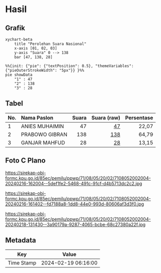# Hasil

## Grafik

```mermaid
xychart-beta
    title "Perolehan Suara Nasional"
    x-axis [01, 02, 03]
    y-axis "Suara" 0 --> 138
    bar [47, 138, 28]
```

```mermaid
%%{init: {"pie": {"textPosition": 0.5}, "themeVariables": {"pieOuterStrokeWidth": "5px"}} }%%
pie showData
    "1" : 47
    "2" : 138
    "3" : 28
```

## Tabel

| No. | Nama Paslon    | Suara | Suara (raw) | Persentase |
|:--- |:-------------- | -----:| -----------:| ----------:|
| 1   | ANIES MUHAIMIN | 47    | [47][p-1]   | 22,07      |
| 2   | PRABOWO GIBRAN | 138   | [138][p-2]  | 64,79      |
| 3   | GANJAR MAHFUD  | 28    | [28][p-3]   | 13,15      |


[p-1]: https://github.com/gigit-pemilu/pemilu-2024/blob/main/pilpres/hitung-suara/sub/71-sulawesi-utara/sub/08-bolaang-mongondow-utara/sub/05-kaidipang/sub/2002-boroko/sub/004-tps/sub/paslon-1.txt
[p-2]: https://github.com/gigit-pemilu/pemilu-2024/blob/main/pilpres/hitung-suara/sub/71-sulawesi-utara/sub/08-bolaang-mongondow-utara/sub/05-kaidipang/sub/2002-boroko/sub/004-tps/sub/paslon-2.txt
[p-3]: https://github.com/gigit-pemilu/pemilu-2024/blob/main/pilpres/hitung-suara/sub/71-sulawesi-utara/sub/08-bolaang-mongondow-utara/sub/05-kaidipang/sub/2002-boroko/sub/004-tps/sub/paslon-3.txt

## Foto C Plano

https://sirekap-obj-formc.kpu.go.id/85ec/pemilu/ppwp/71/08/05/20/02/7108052002004-20240216-162004--5def1fe2-5468-491c-91cf-d4b5713dc2c2.jpg

https://sirekap-obj-formc.kpu.go.id/85ec/pemilu/ppwp/71/08/05/20/02/7108052002004-20240216-161402--fd7188a8-1dd8-44e0-993d-80606af3d3f0.jpg

https://sirekap-obj-formc.kpu.go.id/85ec/pemilu/ppwp/71/08/05/20/02/7108052002004-20240218-131430--3a90179a-9287-4065-bcbe-68c27380a22f.jpg


## Metadata

| Key        | Value               |
| ---------- | ------------------- |
| Time Stamp | 2024-02-19 06:16:00 |




